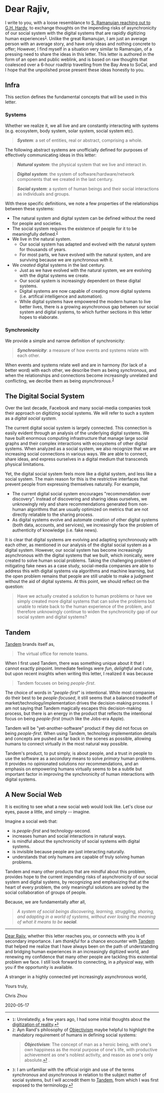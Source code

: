 # Dear Rajiv,

I write to you, with a loose resemblance to [S. Ramanujan reaching out to G.H. Hardy][ramanujan], to exchange thoughts on the impending risks of asynchronicity of our social system with the digital systems that are rapidly digitizing human experiences<sup id="f1">[`1`](#1)</sup>.  Unlike the great Ramanujan, I am just an average person with an average story, and have only ideas and nothing concrete to offer; However, I find myself in a situation very similar to Ramanujan, of a pressing need to share the ideas in this letter.  This letter is authored in the form of an open and public weblink, and is based on raw thoughts that coalesced over a 6-hour roadtrip travelling from the Bay Area to SoCal, and I hope that the unpolished prose present these ideas honestly to you.

## Infra

This section defines the fundamental concepts that will be used in this letter.

### Systems

Whether we realize it, we all live and are constantly interacting with systems (e.g. ecosystem, body system, solar system, social system etc).

> ***System***: a set of entities, real or abstract, comprising a whole.

The following abstract systems are unofficially defined for purposes of effectively communicating ideas in this letter:

> ***Natural system***: the physical system that we live and interact in.

> ***Digital system***: the system of software/hardware/network components that we created in the last century.

> ***Social system***: a system of human beings and their social interactions as individuals and groups.

With these specific definitions, we note a few properties of the relationships between these systems:
- The natural system and digital system can be defined without the need for people and societies.
- The social system requires the existence of people for it to be meaningfully defined.<sup id="f2">[`2`](#2)</sup>
- We live in the natural system.
  - Our social system has adapted and evolved with the natural system for thousands of years.
  - For most parts, we have evolved with the natural system, and are surviving because we are *synchronous* with it.
- We *created* digital systems in the last century.
  - Just as we have evolved with the natural system, we are evolving with the digital systems we create.
  - Our social system is increasingly dependent on these digital systems.
  - Digital systems are now capable of creating more digital systems (i.e. artifical intelligence and automation).
  - While digital systems have empowered the modern human to live better lives, there is a growing asynchronous gap between our social system and digital systems, to which further sections in this letter hopes to elaborate.

### Synchronicity

We provide a simple and narrow definition of synchronicity:

> ***Synchronicity***: a measure of how events and systems relate with each other.

When events and systems relate well and are in harmony (for lack of a better word) with each other, we describe them as being *synchronous*, and when the relationships and connections become increasingly unrelated and conflicting, we decribe them as being *asynchronous*.<sup id="f3">[`3`](#3)</sup>

## The Digital Social System

Over the last decade, Facebook and many social-media companies took their approach on digitizing social systems.  We will refer to such a system as a *digital social system*.

The current digital social system is largely connected.  This connection is easily evident through an analysis of the underlying digital systems.  We have built enormous computing infrastructure that manage large social graphs and their complex interactions with ecosystems of other digital systems.  When analyzed as a social system, we also recognize that we are increasing social connections in various ways.  We are able to connect, share ideas, and express ourselves in a digital medium that transcends physical limitations.

Yet, the digital social system feels more like a digital system, and less like a social system.  The main reason for this is the restrictive interfaces that prevent people from expressing themselves naturally.  For example,
- The current digital social system encourages "recommendation over discovery".  Instead of discovering and sharing ideas ourselves, we unknowingly rely and share recommendations generated from non-human algorithms that are usually optimized on metrics that are not directly relatable to the sharing process.
- As digital systems evolve and automate creation of other digital systems (both data, accounts, and services), we increasingly face the problem of authenticity of knowledge (i.e. fake news).

It is clear that digital systems are evolving and adapting synchronously with each other, as mentioned in our analysis of the digital social system as a digital system.  However, our social system has become increasingly asynchronous with the digital systems that we built, which ironically, were created to solve human social problems.  Taking the challenging problem of mitigating fake news as a case study, social-media companies are able to address this with digital systems via algorithms and machine learning, but the open problem remains that people are still unable to make a judgment without the aid of digital systems.  At this point, we should reflect on the question:

> Have we actually created a solution to human problems or have we simply created more digital systems that can solve the problems but unable to relate back to the human experience of the problem, and therefore unknowingly continue to widen the synchronicity gap of our social system and digital systems?


## Tandem

[Tandem] brands itself as,

> The virtual office for remote teams.

When I first used Tandem, there was something unique about it that I cannot exactly pinpoint.  Immediate feelings were *fun*, *delightful* and *cute*, but upon recent insights when writing this letter, I realized it was because

> Tandem focuses on being *people-first*.

The choice of words in "*people-first*" is intentional.  While most companies do their best to be *people-focused*, it still seems that a balanced tradeoff of market/technology/implementation drives the decision-making process.  I am not saying that Tandem magically escapes this decision-making process, but there is an energy in the product that reflects the intentional focus on being *people-first* (much like the Jobs-era Apple).

Tandem will be "yet-another-software" product if they did not focus on being *people-first*.  When using Tandem, technology implementation details and concepts are pushed as far back in the scenes as possible, allowing humans to connect virtually in the most natural way possible.

Tandem's product, to put simply, is about people, and a trust in people to use the software as a *secondary* means to solve *primary* human problems.  It provides no opinionated solutions nor recommendations, and an emphasis on empowering humans virtually seems to be a subtle but important factor in improving the synchronicity of human interactions with digital systems.

## A New Social Web

It is exciting to see what a new social web would look like.  Let's close our eyes, pause a little, and simply -- imagine.

Imagine a social web that:
- is *people-first* and technology-second.
- increases human and social interactions in natural ways.
- is mindful about the synchronicity of social systems with digital systems.
- is invisible because people are just interacting naturally.
- understands that only humans are capable of truly solving human problems.

Tandem and many other products that are mindful about this problem, provides hope to the current impending risks of asynchronicity of our social system and digital systems, by recognizing and emphasizing that at the heart of every problem, the only meaningful solutions are solved by the social collaboration of groups of people.

Because, we are fundamentally after all,

> *A system of social beings discovering, learning, struggling, sharing, and adapting in a world of systems, without ever losing the meaning of what it means to be **social**.*

---

[Dear Rajiv](#dear-rajiv), whether this letter reaches you, or connects with you is of secondary importance.  I am *thankful* for a chance encounter with [Tandem] that helped me realize that I have always been on the path of understanding and bridging human experiences in an increasingly digitized world, and renewing my confidence that many other people are tackling this existential problem we face.  I still look forward to connecting, in a *physical* way, with you if the opportunity is available.

A stranger in a highly connected yet increasingly asynchronous world,

Yours truly,

Chris Zhou

2020-05-17

---
- <span id="1">`1`</span>: Unrelatedly, a few years ago, I had some initial thoughts about the [digitization of reality].[⏎](#f1)
- <span id="2">`2`</span>: Ayn Rand's philosophy of [Objectivism] maybe helpful to highlight the mandatory requirement of humans in defining social systems:
  > ***Objectivism***: The concept of man as a heroic being, with one's own happiness as the moral purpose of one's life, with productive achievement as one's noblest activity, and reason as one's only absolute.[⏎](#f2)
.
- <span id="3">`3`</span>: I am unfamiliar with the official origin and use of the terms *synchronous* and *asynchronous* in relation to the subject matter of social systems, but I will accredit them to [Tandem], from which I was first exposed to the terminology.[⏎](#f3)


<!-- defs -->
[digitization of reality]: https://chrisrzhou.io/posts/digitization-of-reality
[objectivism]: https://en.wikipedia.org/wiki/Objectivism
[ramanujan]: https://i.redd.it/pnkjpvgebgk51.jpg
[tandem]: https://tandem.chat/
